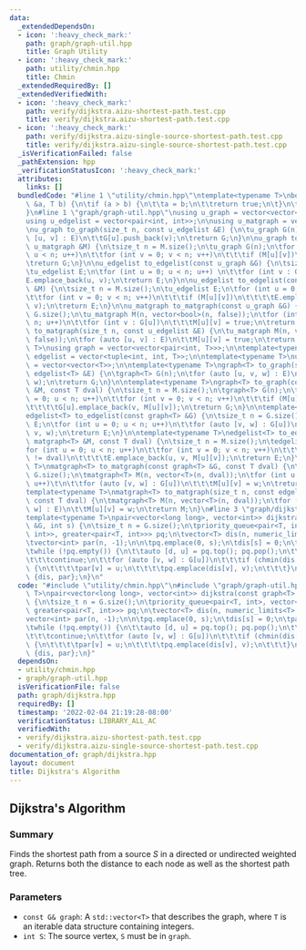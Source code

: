 ```yaml
---
data:
  _extendedDependsOn:
  - icon: ':heavy_check_mark:'
    path: graph/graph-util.hpp
    title: Graph Utility
  - icon: ':heavy_check_mark:'
    path: utility/chmin.hpp
    title: Chmin
  _extendedRequiredBy: []
  _extendedVerifiedWith:
  - icon: ':heavy_check_mark:'
    path: verify/dijkstra.aizu-shortest-path.test.cpp
    title: verify/dijkstra.aizu-shortest-path.test.cpp
  - icon: ':heavy_check_mark:'
    path: verify/dijkstra.aizu-single-source-shortest-path.test.cpp
    title: verify/dijkstra.aizu-single-source-shortest-path.test.cpp
  _isVerificationFailed: false
  _pathExtension: hpp
  _verificationStatusIcon: ':heavy_check_mark:'
  attributes:
    links: []
  bundledCode: "#line 1 \"utility/chmin.hpp\"\ntemplate<typename T>\nbool chmin(T\
    \ &a, T b) {\n\tif (a > b) {\n\t\ta = b;\n\t\treturn true;\n\t}\n\treturn false;\n\
    }\n#line 1 \"graph/graph-util.hpp\"\nusing u_graph = vector<vector<int>>;\n\n\
    using u_edgelist = vector<pair<int, int>>;\n\nusing u_matgraph = vector<vector<bool>>;\n\
    \nu_graph to_graph(size_t n, const u_edgelist &E) {\n\tu_graph G(n);\n\tfor (auto\
    \ [u, v] : E)\n\t\tG[u].push_back(v);\n\treturn G;\n}\n\nu_graph to_graph(const\
    \ u_matgraph &M) {\n\tsize_t n = M.size();\n\tu_graph G(n);\n\tfor (int u = 0;\
    \ u < n; u++)\n\t\tfor (int v = 0; v < n; v++)\n\t\t\tif (M[u][v])\n\t\t\t\tG[u].push_back(v);\n\
    \treturn G;\n}\n\nu_edgelist to_edgelist(const u_graph &G) {\n\tsize_t n = G.size();\n\
    \tu_edgelist E;\n\tfor (int u = 0; u < n; u++) \n\t\tfor (int v : G[u])\n\t\t\t\
    E.emplace_back(u, v);\n\treturn E;\n}\n\nu_edgelist to_edgelist(const u_matgraph\
    \ &M) {\n\tsize_t n = M.size();\n\tu_edgelist E;\n\tfor (int u = 0; u < n; u++)\n\
    \t\tfor (int v = 0; v < n; v++)\n\t\t\tif (M[u][v])\n\t\t\t\tE.emplace_back(u,\
    \ v);\n\treturn E;\n}\n\nu_matgraph to_matgraph(const u_graph &G) {\n\tint n =\
    \ G.size();\n\tu_matgraph M(n, vector<bool>(n, false));\n\tfor (int u = 0; u <\
    \ n; u++)\n\t\tfor (int v : G[u])\n\t\t\tM[u][v] = true;\n\treturn M;\n}\n\nu_matgraph\
    \ to_matgraph(size_t n, const u_edgelist &E) {\n\tu_matgraph M(n, vector<bool>(n,\
    \ false));\n\tfor (auto [u, v] : E)\n\t\tM[u][v] = true;\n\treturn M;\n}\n\ntemplate<typename\
    \ T>\nusing graph = vector<vector<pair<int, T>>>;\n\ntemplate<typename T>\nusing\
    \ edgelist = vector<tuple<int, int, T>>;\n\ntemplate<typename T>\nusing matgraph\
    \ = vector<vector<T>>;\n\ntemplate<typename T>\ngraph<T> to_graph(size_t n, const\
    \ edgelist<T> &E) {\n\tgraph<T> G(n);\n\tfor (auto [u, v, w] : E)\n\t\tG[u].emplace_back(v,\
    \ w);\n\treturn G;\n}\n\ntemplate<typename T>\ngraph<T> to_graph(const matgraph<T>\
    \ &M, const T dval) {\n\tsize_t n = M.size();\n\tgraph<T> G(n);\n\tfor (int u\
    \ = 0; u < n; u++)\n\t\tfor (int v = 0; v < n; v++)\n\t\t\tif (M[u][v] != dval)\n\
    \t\t\t\tG[u].emplace_back(v, M[u][v]);\n\treturn G;\n}\n\ntemplate<typename T>\n\
    edgelist<T> to_edgelist(const graph<T> &G) {\n\tsize_t n = G.size();\n\tedgelist<T>\
    \ E;\n\tfor (int u = 0; u < n; u++)\n\t\tfor (auto [v, w] : G[u])\n\t\t\tE.emplace_back(u,\
    \ v, w);\n\treturn E;\n}\n\ntemplate<typename T>\nedgelist<T> to_edgelist(const\
    \ matgraph<T> &M, const T dval) {\n\tsize_t n = M.size();\n\tedgelist<T> E;\n\t\
    for (int u = 0; u < n; u++)\n\t\tfor (int v = 0; v < n; v++)\n\t\t\tif (M[u][v]\
    \ != dval)\n\t\t\t\tE.emplace_back(u, v, M[u][v]);\n\treturn E;\n}\n\ntemplate<typename\
    \ T>\nmatgraph<T> to_matgraph(const graph<T> &G, const T dval) {\n\tsize_t n =\
    \ G.size();\n\tmatgraph<T> M(n, vector<T>(n, dval));\n\tfor (int u = 0; u < n;\
    \ u++)\t\n\t\tfor (auto [v, w] : G[u])\n\t\t\tM[u][v] = w;\n\treturn M;\n}\n\n\
    template<typename T>\nmatgraph<T> to_matgraph(size_t n, const edgelist<T> &E,\
    \ const T dval) {\n\tmatgraph<T> M(n, vector<T>(n, dval));\n\tfor (auto [u, v,\
    \ w] : E)\n\t\tM[u][v] = w;\n\treturn M;\n}\n#line 3 \"graph/dijkstra.hpp\"\n\n\
    template<typename T>\npair<vector<long long>, vector<int>> dijkstra(const graph<T>\
    \ &G, int s) {\n\tsize_t n = G.size();\n\tpriority_queue<pair<T, int>, vector<pair<T,\
    \ int>>, greater<pair<T, int>>> pq;\n\tvector<T> dis(n, numeric_limits<T>::max());\n\
    \tvector<int> par(n, -1);\n\n\tpq.emplace(0, s);\n\tdis[s] = 0;\n\tpar[s] = s;\n\
    \twhile (!pq.empty()) {\n\t\tauto [d, u] = pq.top(); pq.pop();\n\t\tif (d != dis[u])\n\
    \t\t\tcontinue;\n\t\tfor (auto [v, w] : G[u])\n\t\t\tif (chmin(dis[v], d + w))\
    \ {\n\t\t\t\tpar[v] = u;\n\t\t\t\tpq.emplace(dis[v], v);\n\t\t\t}\n\t}\n\treturn\
    \ {dis, par};\n}\n"
  code: "#include \"utility/chmin.hpp\"\n#include \"graph/graph-util.hpp\"\n\ntemplate<typename\
    \ T>\npair<vector<long long>, vector<int>> dijkstra(const graph<T> &G, int s)\
    \ {\n\tsize_t n = G.size();\n\tpriority_queue<pair<T, int>, vector<pair<T, int>>,\
    \ greater<pair<T, int>>> pq;\n\tvector<T> dis(n, numeric_limits<T>::max());\n\t\
    vector<int> par(n, -1);\n\n\tpq.emplace(0, s);\n\tdis[s] = 0;\n\tpar[s] = s;\n\
    \twhile (!pq.empty()) {\n\t\tauto [d, u] = pq.top(); pq.pop();\n\t\tif (d != dis[u])\n\
    \t\t\tcontinue;\n\t\tfor (auto [v, w] : G[u])\n\t\t\tif (chmin(dis[v], d + w))\
    \ {\n\t\t\t\tpar[v] = u;\n\t\t\t\tpq.emplace(dis[v], v);\n\t\t\t}\n\t}\n\treturn\
    \ {dis, par};\n}"
  dependsOn:
  - utility/chmin.hpp
  - graph/graph-util.hpp
  isVerificationFile: false
  path: graph/dijkstra.hpp
  requiredBy: []
  timestamp: '2022-02-04 21:19:28-08:00'
  verificationStatus: LIBRARY_ALL_AC
  verifiedWith:
  - verify/dijkstra.aizu-shortest-path.test.cpp
  - verify/dijkstra.aizu-single-source-shortest-path.test.cpp
documentation_of: graph/dijkstra.hpp
layout: document
title: Dijkstra's Algorithm
---
```


## Dijkstra's Algorithm

### Summary

Finds the shortest path from a source $S$ in a directed or undirected weighted graph. Returns both the distance to each node as well as the shortest path tree. 

### Parameters
- `const G& graph`: A `std::vector<T>` that describes the graph, where `T` is an iterable data structure containing integers.
- `int S`: The source vertex, `S` must be in `graph`. 